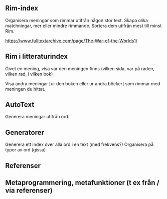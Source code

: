 ## Rim-index
Organisera meningar som rimmar utifrån någon stor text.
Skapa olika matchningar, mer eller mindre rimmande.
Sortera dem utifrån mest till minst Rim.

https://www.fulltextarchive.com/page/The-War-of-the-Worlds1/

## Rim i litteraturindex
Givet en mening, visa var den meningen finns (vilken sida, var på raden, vilken rad, i vilken bok)

Visa andra meningar [ur den boken eller ur andra böcker] som rimmar med meningen du hittat.

## AutoText
Generera meningar utifrån ord.

## Generatorer
Generera ett index över alla ord i en text (med frekvens?)
Organisera på typer av ord (gissa)

## Referenser

## Metaprogrammering, metafunktioner (t ex från / via referenser)


